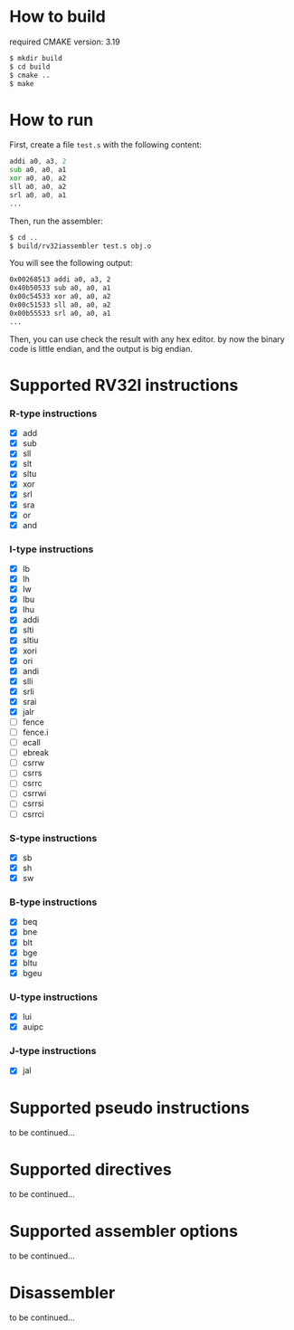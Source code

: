 # How to build
required CMAKE version: 3.19
```bash
$ mkdir build
$ cd build
$ cmake ..
$ make
```
# How to run
First, create a file `test.s` with the following content:
```asm
addi a0, a3, 2
sub a0, a0, a1
xor a0, a0, a2
sll a0, a0, a2
srl a0, a0, a1
...
```
Then, run the assembler:
```bash
$ cd ..
$ build/rv32iassembler test.s obj.o

```
You will see the following output:
```bash
0x00268513 addi a0, a3, 2
0x40b50533 sub a0, a0, a1
0x00c54533 xor a0, a0, a2
0x00c51533 sll a0, a0, a2
0x00b55533 srl a0, a0, a1
...
```
Then, you can use check the result with any hex editor.
by now the binary code is little endian, and the output is big endian.
# Supported RV32I instructions
### R-type instructions
+ [x] add
+ [x] sub
+ [x] sll
+ [x] slt
+ [x] sltu
+ [x] xor
+ [x] srl
+ [x] sra
+ [x] or
+ [x] and
### I-type instructions
+ [x] lb
+ [x] lh
+ [x] lw
+ [x] lbu
+ [x] lhu
+ [x] addi
+ [x] slti
+ [x] sltiu
+ [x] xori
+ [x] ori
+ [x] andi
+ [x] slli
+ [x] srli
+ [x] srai
+ [x] jalr
+ [ ] fence
+ [ ] fence.i
+ [ ] ecall
+ [ ] ebreak
+ [ ] csrrw
+ [ ] csrrs
+ [ ] csrrc
+ [ ] csrrwi
+ [ ] csrrsi
+ [ ] csrrci

### S-type instructions
+ [x] sb
+ [x] sh
+ [x] sw

### B-type instructions
+ [x] beq
+ [x] bne
+ [x] blt
+ [x] bge
+ [x] bltu
+ [x] bgeu

### U-type instructions
+ [x] lui
+ [x] auipc
### J-type instructions
+ [x] jal

# Supported pseudo instructions
 to be continued...
# Supported directives
 to be continued...
# Supported assembler options
 to be continued...
# Disassembler
 to be continued...
 